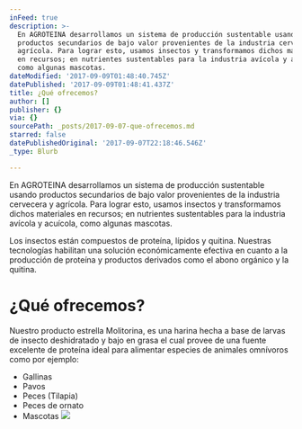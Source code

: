 ```yaml
---
inFeed: true
description: >-
  En AGROTEINA desarrollamos un sistema de producción sustentable usando
  productos secundarios de bajo valor provenientes de la industria cervecera y
  agrícola. Para lograr esto, usamos insectos y transformamos dichos materiales
  en recursos; en nutrientes sustentables para la industria avícola y acuícola,
  como algunas mascotas.
dateModified: '2017-09-09T01:48:40.745Z'
datePublished: '2017-09-09T01:48:41.437Z'
title: ¿Qué ofrecemos?
author: []
publisher: {}
via: {}
sourcePath: _posts/2017-09-07-que-ofrecemos.md
starred: false
datePublishedOriginal: '2017-09-07T22:18:46.546Z'
_type: Blurb

---
```

En AGROTEINA desarrollamos un sistema de producción sustentable usando productos secundarios de bajo valor provenientes de la industria cervecera y agrícola. Para lograr esto, usamos insectos y transformamos dichos materiales en recursos; en nutrientes sustentables para la industria avícola y acuícola, como algunas mascotas.

Los insectos están compuestos de proteína, lípidos y quitina. Nuestras tecnologías habilitan una solución económicamente efectiva en cuanto a la producción de proteína y productos derivados como el abono orgánico y la quitina.

# ¿Qué ofrecemos?

Nuestro producto estrella Molitorina, es una harina hecha a base de larvas de insecto deshidratado y bajo en grasa el cual provee de una fuente excelente de proteína ideal para alimentar especies de animales omnívoros como por ejemplo:

* Gallinas
* Pavos
* Peces (Tilapia)
* Peces de ornato
* Mascotas
![](https://the-grid-user-content.s3-us-west-2.amazonaws.com/f77af56f-6e66-4446-ac29-c9647a25fbe1.jpg)